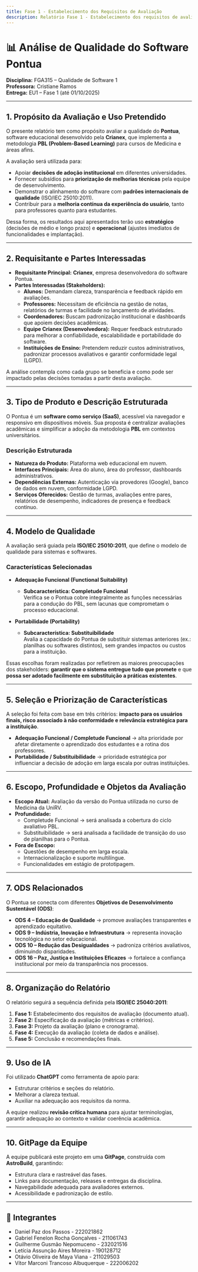 ```yaml
---
title: Fase 1 - Estabelecimento dos Requisitos de Avaliação
description: Relatório Fase 1 - Estabelecimento dos requisitos de avaliação do software Pontua segundo ISO/IEC 25040:2011
---
```


# 📊 Análise de Qualidade do Software Pontua
**Disciplina:** FGA315 – Qualidade de Software 1  
**Professora:** Cristiane Ramos  
**Entrega:** EU1 – Fase 1 (até 01/10/2025)  

---

## 1. Propósito da Avaliação e Uso Pretendido
O presente relatório tem como propósito avaliar a qualidade do **Pontua**, software educacional desenvolvido pela **Crianex**, que implementa a metodologia **PBL (Problem-Based Learning)** para cursos de Medicina e áreas afins.  

A avaliação será utilizada para:  
- Apoiar **decisões de adoção institucional** em diferentes universidades.  
- Fornecer subsídios para **priorização de melhorias técnicas** pela equipe de desenvolvimento.  
- Demonstrar o alinhamento do software com **padrões internacionais de qualidade** (ISO/IEC 25010:2011).  
- Contribuir para a **melhoria contínua da experiência do usuário**, tanto para professores quanto para estudantes.  

Dessa forma, os resultados aqui apresentados terão uso **estratégico** (decisões de médio e longo prazo) e **operacional** (ajustes imediatos de funcionalidades e implantação).

---

## 2. Requisitante e Partes Interessadas
- **Requisitante Principal:** **Crianex**, empresa desenvolvedora do software Pontua.  
- **Partes Interessadas (Stakeholders):**  
  - **Alunos:** Demandam clareza, transparência e feedback rápido em avaliações.  
  - **Professores:** Necessitam de eficiência na gestão de notas, relatórios de turmas e facilidade no lançamento de atividades.  
  - **Coordenadores:** Buscam padronização institucional e dashboards que apoiem decisões acadêmicas.  
  - **Equipe Crianex (Desenvolvedora):** Requer feedback estruturado para melhorar a confiabilidade, escalabilidade e portabilidade do software.  
  - **Instituições de Ensino:** Pretendem reduzir custos administrativos, padronizar processos avaliativos e garantir conformidade legal (LGPD).  

A análise contempla como cada grupo se beneficia e como pode ser impactado pelas decisões tomadas a partir desta avaliação.

---

## 3. Tipo de Produto e Descrição Estruturada
O Pontua é um **software como serviço (SaaS)**, acessível via navegador e responsivo em dispositivos móveis. Sua proposta é centralizar avaliações acadêmicas e simplificar a adoção da metodologia **PBL** em contextos universitários.  

### Descrição Estruturada
- **Natureza do Produto:** Plataforma web educacional em nuvem.  
- **Interfaces Principais:** Área do aluno, área do professor, dashboards administrativos.  
- **Dependências Externas:** Autenticação via provedores (Google), banco de dados em nuvem, conformidade LGPD.  
- **Serviços Oferecidos:** Gestão de turmas, avaliações entre pares, relatórios de desempenho, indicadores de presença e feedback contínuo.  

---

## 4. Modelo de Qualidade
A avaliação será guiada pela **ISO/IEC 25010:2011**, que define o modelo de qualidade para sistemas e softwares.  

### Características Selecionadas
- **Adequação Funcional (Functional Suitability)**  
  - **Subcaracterística: Completude Funcional**  
  Verifica se o Pontua cobre integralmente as funções necessárias para a condução do PBL, sem lacunas que comprometam o processo educacional.  

- **Portabilidade (Portability)**  
  - **Subcaracterística: Substituibilidade**  
  Avalia a capacidade do Pontua de substituir sistemas anteriores (ex.: planilhas ou softwares distintos), sem grandes impactos ou custos para a instituição.  

Essas escolhas foram realizadas por refletirem as maiores preocupações dos stakeholders: **garantir que o sistema entregue tudo que promete** e que **possa ser adotado facilmente em substituição a práticas existentes**.  

---

## 5. Seleção e Priorização de Características
A seleção foi feita com base em três critérios: **impacto para os usuários finais, risco associado à não conformidade e relevância estratégica para a instituição**.  

- **Adequação Funcional / Completude Funcional** → alta prioridade por afetar diretamente o aprendizado dos estudantes e a rotina dos professores.  
- **Portabilidade / Substituibilidade** → prioridade estratégica por influenciar a decisão de adoção em larga escala por outras instituições.  

---

## 6. Escopo, Profundidade e Objetos da Avaliação
- **Escopo Atual:** Avaliação da versão do Pontua utilizada no curso de Medicina da UniRV.  
- **Profundidade:**  
  - Completude Funcional → será analisada a cobertura do ciclo avaliativo PBL.  
  - Substituibilidade → será analisada a facilidade de transição do uso de planilhas para o Pontua.  
- **Fora de Escopo:**  
  - Questões de desempenho em larga escala.  
  - Internacionalização e suporte multilíngue.  
  - Funcionalidades em estágio de prototipagem.  

---

## 7. ODS Relacionados
O Pontua se conecta com diferentes **Objetivos de Desenvolvimento Sustentável (ODS)**:  
- **ODS 4 – Educação de Qualidade** → promove avaliações transparentes e aprendizado equitativo.  
- **ODS 9 – Indústria, Inovação e Infraestrutura** → representa inovação tecnológica no setor educacional.  
- **ODS 10 – Redução das Desigualdades** → padroniza critérios avaliativos, diminuindo disparidades.  
- **ODS 16 – Paz, Justiça e Instituições Eficazes** → fortalece a confiança institucional por meio da transparência nos processos.  

---

## 8. Organização do Relatório
O relatório seguirá a sequência definida pela **ISO/IEC 25040:2011**:  
1. **Fase 1:** Estabelecimento dos requisitos de avaliação (documento atual).  
2. **Fase 2:** Especificação da avaliação (métricas e critérios).  
3. **Fase 3:** Projeto da avaliação (plano e cronograma).  
4. **Fase 4:** Execução da avaliação (coleta de dados e análise).  
5. **Fase 5:** Conclusão e recomendações finais.  

---

## 9. Uso de IA
Foi utilizado **ChatGPT** como ferramenta de apoio para:  
- Estruturar critérios e seções do relatório.  
- Melhorar a clareza textual.  
- Auxiliar na adequação aos requisitos da norma.  

A equipe realizou **revisão crítica humana** para ajustar terminologias, garantir adequação ao contexto e validar coerência acadêmica.  

---

## 10. GitPage da Equipe
A equipe publicará este projeto em uma **GitPage**, construída com **AstroBuild**, garantindo:  
- Estrutura clara e rastreável das fases.  
- Links para documentação, releases e entregas da disciplina.  
- Navegabilidade adequada para avaliadores externos.  
- Acessibilidade e padronização de estilo.  

---

## 👥 Integrantes
- Daniel Paz dos Passos - 222021862  
- Gabriel Fenelon Rocha Gonçalves - 211061743  
- Guilherme Gusmão Nepomuceno - 232021516  
- Letícia Assunção Aires Moreira - 190128712  
- Otávio Oliveira de Maya Viana - 211029503  
- Vítor Marconi Trancoso Albuquerque - 222006202  
